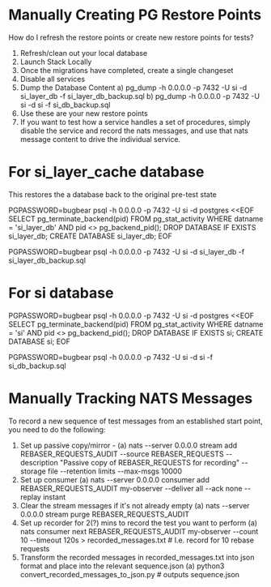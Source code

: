 
# Manually Creating PG Restore Points

How do I refresh the restore points or create new restore points for tests? 
1. Refresh/clean out your local database
2. Launch Stack Locally
3. Once the migrations have completed, create a single changeset
4. Disable all services
5. Dump the Database Content 
a) pg_dump -h 0.0.0.0 -p 7432 -U si -d si_layer_db -f si_layer_db_backup.sql
b) pg_dump -h 0.0.0.0 -p 7432 -U si -d si -f si_db_backup.sql 
6. Use these are your new restore points
7. If you want to test how a service handles a set of procedures, simply disable the service and record the nats messages, and use that nats message content to drive the individual service.

# For si_layer_cache database

This restores the a database back to the original pre-test state

PGPASSWORD=bugbear psql -h 0.0.0.0 -p 7432 -U si -d postgres <<EOF
SELECT pg_terminate_backend(pid) FROM pg_stat_activity WHERE datname = 'si_layer_db' AND pid <> pg_backend_pid();
DROP DATABASE IF EXISTS si_layer_db;
CREATE DATABASE si_layer_db;
EOF

PGPASSWORD=bugbear psql -h 0.0.0.0 -p 7432 -U si -d si_layer_db -f si_layer_db_backup.sql

# For si database

PGPASSWORD=bugbear psql -h 0.0.0.0 -p 7432 -U si -d postgres <<EOF
SELECT pg_terminate_backend(pid) FROM pg_stat_activity WHERE datname = 'si' AND pid <> pg_backend_pid();
DROP DATABASE IF EXISTS si;
CREATE DATABASE si;
EOF

PGPASSWORD=bugbear psql -h 0.0.0.0 -p 7432 -U si -d si -f si_db_backup.sql




# Manually Tracking NATS Messages
To record a new sequence of test messages from an established start point, you need to do the following:

1. Set up passive copy/mirror - 
(a) nats --server 0.0.0.0 stream add REBASER_REQUESTS_AUDIT --source REBASER_REQUESTS --description "Passive copy of REBASER_REQUESTS for recording" --storage file --retention limits --max-msgs 10000
2. Set up consumer
(a) nats --server 0.0.0.0 consumer add REBASER_REQUESTS_AUDIT my-observer --deliver all --ack none --replay instant
3. Clear the stream messages if it's not already empty
(a) nats --server 0.0.0.0 stream purge REBASER_REQUESTS_AUDIT
4. Set up recorder for 2(?) mins to record the test you want to perform
(a) nats consumer next REBASER_REQUESTS_AUDIT my-observer --count 10 --timeout 120s > recorded_messages.txt # I.e. record for 10 rebase requests
5. Transform the recorded messages in recorded_messages.txt into json format and place into the relevant sequence.json
(a) python3 convert_recorded_messages_to_json.py # outputs sequence.json

